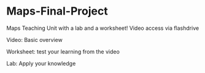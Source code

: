 # Maps-Final-Project
Maps Teaching Unit with a lab and a worksheet! Video access via flashdrive

Video: Basic overview

Worksheet: test your learning from the video

Lab: Apply your knowledge
